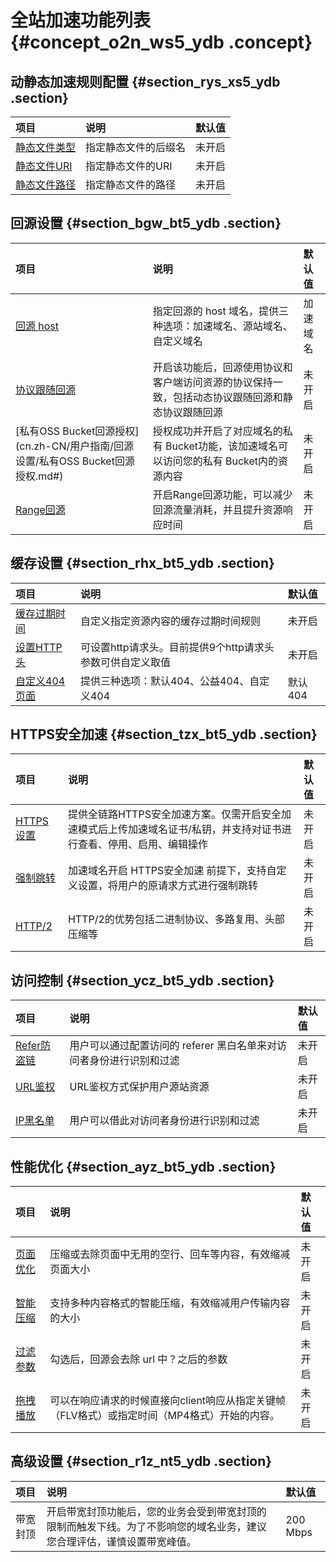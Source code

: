 # 全站加速功能列表 {#concept_o2n_ws5_ydb .concept}

## 动静态加速规则配置 {#section_rys_xs5_ydb .section}

|项目|说明|默认值|
|:-|:-|:--|
|[静态文件类型](cn.zh-CN/用户指南/动静态加速规则/设置静态文件类型.md#)|指定静态文件的后缀名|未开启|
|[静态文件URI](cn.zh-CN/用户指南/动静态加速规则/设置静态文件URI.md#)|指定静态文件的URI|未开启|
|[静态文件路径](cn.zh-CN/用户指南/动静态加速规则/设置静态文件路径.md#)|指定静态文件的路径|未开启|

## 回源设置 {#section_bgw_bt5_ydb .section}

|项目|说明|默认值|
|:-|:-|:--|
|[回源 host](cn.zh-CN/用户指南/回源设置/回源Host.md#)|指定回源的 host 域名，提供三种选项：加速域名、源站域名、自定义域名|加速域名|
|[协议跟随回源](cn.zh-CN/用户指南/回源设置/协议跟随回源.md#)|开启该功能后，回源使用协议和客户端访问资源的协议保持一致，包括动态协议跟随回源和静态协议跟随回源|未开启|
|[私有OSS Bucket回源授权](cn.zh-CN/用户指南/回源设置/私有OSS Bucket回源授权.md#)|授权成功并开启了对应域名的私有 Bucket功能，该加速域名可以访问您的私有 Bucket内的资源内容|未开启|
|[Range回源](cn.zh-CN/用户指南/回源设置/Range回源.md#)|开启Range回源功能，可以减少回源流量消耗，并且提升资源响应时间|未开启|

## 缓存设置 {#section_rhx_bt5_ydb .section}

|项目|说明|默认值|
|:-|:-|:--|
|[缓存过期时间](cn.zh-CN/用户指南/节点缓存设置/缓存过期时间设置.md#)|自定义指定资源内容的缓存过期时间规则|未开启|
|[设置HTTP头](cn.zh-CN/用户指南/节点缓存设置/自定义回源HTTP头.md#)|可设置http请求头。目前提供9个http请求头参数可供自定义取值|未开启|
|[自定义404页面](cn.zh-CN/用户指南/节点缓存设置/自定义404页面.md#)|提供三种选项：默认404、公益404、自定义404|默认404|

## HTTPS安全加速 {#section_tzx_bt5_ydb .section}

|项目|说明|默认值|
|:-|:-|:--|
|[HTTPS设置](cn.zh-CN/用户指南/HTTPS设置.md#)|提供全链路HTTPS安全加速方案。仅需开启安全加速模式后上传加速域名证书/私钥，并支持对证书进行查看、停用、启用、编辑操作|未开启|
|[强制跳转](cn.zh-CN/用户指南/HTTPS设置/强制跳转.md#)|加速域名开启 HTTPS安全加速 前提下，支持自定义设置，将用户的原请求方式进行强制跳转|未开启|
|[HTTP/2](cn.zh-CN/用户指南/HTTPS设置/HTTP/2设置.md#)|HTTP/2的优势包括二进制协议、多路复用、头部压缩等|未开启|

## 访问控制 {#section_ycz_bt5_ydb .section}

|项目|说明|默认值|
|:-|:-|:--|
|[Refer防盗链](cn.zh-CN/用户指南/访问控制/Referer防盗链.md#)|用户可以通过配置访问的 referer 黑白名单来对访问者身份进行识别和过滤|未开启|
|[URL鉴权](cn.zh-CN/用户指南/访问控制/URL鉴权.md#)|URL鉴权方式保护用户源站资源|未开启|
|[IP黑名单](cn.zh-CN/用户指南/访问控制/IP黑白名单.md#)|用户可以借此对访问者身份进行识别和过滤|未开启|

## 性能优化 {#section_ayz_bt5_ydb .section}

|项目|说明|默认值|
|:-|:-|:--|
|[页面优化](cn.zh-CN/用户指南/性能优化/页面优化.md#)|压缩或去除页面中无用的空行、回车等内容，有效缩减页面大小|未开启|
|[智能压缩](cn.zh-CN/用户指南/性能优化/智能压缩.md#)|支持多种内容格式的智能压缩，有效缩减用户传输内容的大小|未开启|
|[过滤参数](cn.zh-CN/用户指南/性能优化/过滤参数.md#)|勾选后，回源会去除 url 中？之后的参数|未开启|
|[拖拽播放](cn.zh-CN/用户指南/性能优化/拖拽播放.md#)|可以在响应请求的时候直接向client响应从指定关键帧（FLV格式）或指定时间（MP4格式）开始的内容。|未开启|

## 高级设置 {#section_r1z_nt5_ydb .section}

|项目|说明|默认值|
|:-|:-|:--|
|带宽封顶|开启带宽封顶功能后，您的业务会受到带宽封顶的限制而触发下线。为了不影响您的域名业务，建议您合理评估，谨慎设置带宽峰值。|200 Mbps|

